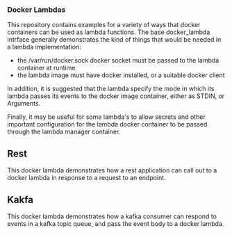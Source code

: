 ### Docker Lambdas

This repository contains examples for a variety of ways that docker containers
can be used as lambda functions. The base docker_lambda intrface generally
demonstrates the kind of things that would be needed in a lambda implementation:

- the /var/run/docker.sock docker socket must be passed to the lambda container
  at runtime
- the lambda image must have docker installed, or a suitable docker client

In addition, it is suggested that the lambda specify the mode in which its lambda
passes its events to the docker image container, either as STDIN, or Arguments.

Finally, it may be useful for some lambda's to allow secrets and other important
configuration for the lambda docker container to be passed through the lambda
manager container.

Rest
---
This docker lambda demonstrates how a rest application can call out to a docker
lambda in response to a request to an endpoint.

Kakfa
---
This docker lambda demonstrates how a kafka consumer can respond to events in a
kafka topic queue, and pass the event body to a docker lambda.
